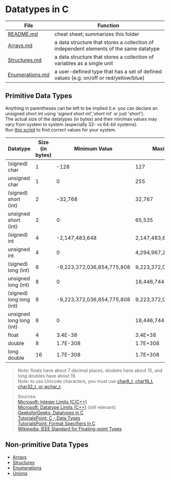 # Datatypes in C
| File | Function | 
| ---- | -------- |
| [README.md](https://github.com/EthanC2/Notes-and-Writeups/blob/main/C/Data%20Types/README.md) | cheat sheet; summarizes this folder |
| [Arrays.md](https://github.com/EthanC2/Notes-and-Writeups/blob/main/C/Data%20Types/Arrays.md) | a data structure that stores a collection of independent elements of the same datatype |
| [Structures.md](https://github.com/EthanC2/Notes-and-Writeups/blob/main/C/Data%20Types/Structures.md) | a data structure that stores a collection of variables as a single unit |
| [Enumerations.md](https://github.com/EthanC2/Notes-and-Writeups/blob/main/C/Data%20Types/Enumerations.md) | a user-defined type that has a set of defined values (e.g. on/off or red/yellow/blue) |

## Primitive Data Types
Anything in parentheses can be left to be implied (i.e. you can declare an unsigned short int using '_signed short int_','_short int_' or just '_short_'). <br />
The actual size of the datatypes (in bytes) and their min/max values may vary from system to system (especially 32- vs 64-bit systems). <br />
Run [this script](https://github.com/steven-schronk/C-Programming-Examples/commit/077c0d23312f66cd8209683c639516e56b06eb47) to find correct values for your system. <br />

| Datatype | Size (in bytes) | Minimum Value | Maximum Value | [Format Specifier](https://github.com/EthanC2/Notes-and-Writeups/blob/main/C/Input%20and%20Output/Formatting%20Input%20and%20Output.md) |
| -------- | --------------- | ------------- | ------------- | ---------------- |
| (signed) char | 1 | -128 | 127 | %c |
| unsigned char | 1 | 0 | 255 | %c |
| (signed) short (int) | 2 | −32,768 | 32,767 | %hi |
| unsigned short (int) | 2 | 0 | 65,535 | %hu |
| (signed) int | 4 | -2,147,483,648 | 2,147,483,647 | %d |
| unsigned int | 4 | 0 | 4,294,967,295  | %u |
| (signed) long (int) | 8 | -9,223,372,036,854,775,808 | 9,223,372,036,854,775,807 | %ld |
| unsigned long (int) | 8 | 0 | 18,446,744,073,709,551,615 | %lu |
| (signed) long long (int) | 8 | -9,223,372,036,854,775,808 | 9,223,372,036,854,775,807 | %lld |
| unsigned long long (int) | 8 | 0 | 18,446,744,073,709,551,615 | %llu |
| float | 4 | 3.4E-38 | 3.4E+38 | %f |
| double | 8 | 1.7E-308 | 1.7E+308 | %lf |
| long double | 16 | 1.7E-308 | 1.7E+308 | %Lf |
> Note: floats have about 7 decimal places, doubles have about 15, and long doubles have about 19. <br />
> Note: to use Unicode characters, you must use [char8_t, char16_t, char32_t, or wchar_t](https://stackoverflow.com/questions/11287213/what-is-a-wide-character-string-in-c-language). <br />
>
> Sources: <br />
> [Microsoft: Integer Limits (C/C++)](https://docs.microsoft.com/en-us/cpp/c-language/cpp-integer-limits?view=msvc-160) <br />
> [Microsoft: Datatype Limits (C++)](https://docs.microsoft.com/en-us/cpp/cpp/data-type-ranges?view=msvc-160) (still relevant) <br />
> [GeeksforGeeks: Datatypes in C](https://www.geeksforgeeks.org/data-types-in-c/) <br />
> [TutorialsPoint: C - Data Types](https://www.tutorialspoint.com/cprogramming/c_data_types.htm) <br />
> [TutorialsPoint: Format Specifiers in C](https://www.tutorialspoint.com/format-specifiers-in-c) <br />
> [Wikipedia: IEEE Standard for Floating-point Types](https://en.wikipedia.org/wiki/IEEE_754-1985) <br />

## Non-primitive Data Types
- [Arrays](https://github.com/EthanC2/Notes-and-Writeups/blob/main/C/Data%20Types/Arrays.md)
- [Structures](https://github.com/EthanC2/Notes-and-Writeups/blob/main/C/Data%20Types/Structures.md)
- [Enumerations](https://github.com/EthanC2/Notes-and-Writeups/blob/main/C/Data%20Types/Enumerations.md)
- [Unions](https://github.com/EthanC2/Notes-and-Writeups/blob/main/C/Data%20Types/Unions.md)
